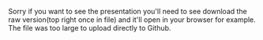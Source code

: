 Sorry if you want to see the presentation you'll need to see download the raw version(top right once in file) and it'll open in your browser for example. The file was too large to upload directly to Github.
